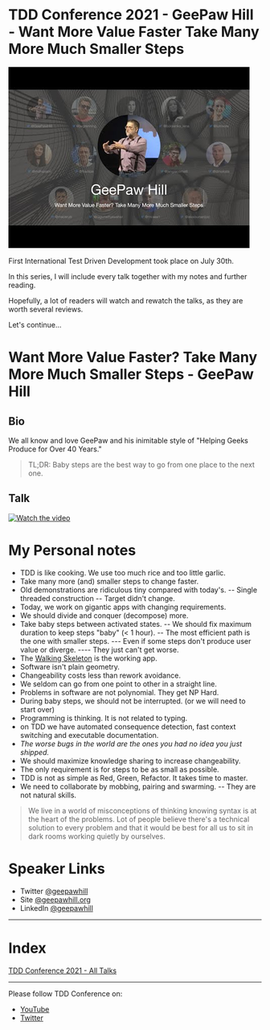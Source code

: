 # TDD Conference 2021 - GeePaw Hill - Want More Value Faster Take Many More Much Smaller Steps

![TDD Conference 2021 - GeePaw Hill - Want More Value Faster Take Many More Much Smaller Steps](TDD%20Conference%202021%20-%20GeePaw%20Hill%20-%20Want%20More%20Value%20Faster%20Take%20Many%20More%20Much%20Smaller%20Steps.jpg)

First International Test Driven Development took place on July 30th. 

In this series, I will include every talk together with my notes and further reading.

Hopefully, a lot of readers will watch and rewatch the talks, as they are worth several reviews.

Let's continue...

# Want More Value Faster? Take Many More Much Smaller Steps - GeePaw Hill

## Bio 

We all know and love GeePaw and his inimitable style of "Helping Geeks Produce for Over 40 Years."

> TL;DR: Baby steps are the best way to go from one place to the next one.

## Talk

[![Watch the video](https://img.youtube.com/vi/1mOs1_pvS9A/sddefault.jpg)](https://youtu.be/1mOs1_pvS9A) 

# My Personal notes

- TDD is like cooking. We use too much rice and too little garlic.
- Take many more (and) smaller steps to change faster.
- Old demonstrations are ridiculous tiny compared with today's.
-- Single threaded construction
-- Target didn't change.
- Today, we work on gigantic apps with changing requirements.
- We should divide and conquer (decompose) more.
- Take baby steps between activated states.
-- We should fix maximum duration to keep steps "baby" (< 1 hour).
-- The most efficient path is the one with smaller steps.
--- Even if some steps don't produce user value or diverge.
---- They just can't get worse.
- The [Walking Skeleton](https://wiki.c2.com/?WalkingSkeleton) is the working app.
- Software isn't plain geometry.
- Changeability costs less than rework avoidance.
- We seldom can go from one point to other in a straight line.
- Problems in software are not polynomial. They get NP Hard.
- During baby steps, we should not be interrupted. (or we will need to start over)
- Programming is thinking. It is not related to typing.
- on TDD we have automated consequence detection, fast context switching and executable documentation.
- *The worse bugs in the world are the ones you had no idea you just shipped.*
- We should maximize knowledge sharing to increase changeability.
- The only requirement is for steps to be as small as possible.
- TDD is not as simple as Red, Green, Refactor. It takes time to master.
- We need to collaborate by mobbing, pairing and swarming.
-- They are not natural skills.

> We live in a world of misconceptions of thinking knowing syntax is at the heart of the problems. Lot of people believe there's a technical solution to every problem and that it would be best for all us to sit in dark rooms working quietly by ourselves.

# Speaker Links

- Twitter [@geepawhill](https://twitter.com/geepawhill)
- Site [@geepawhill.org](https://geepawhill.org)
- LinkedIn [@geepawhill](https://www.linkedin.com/in/geepawhill/)

* * *

# Index

[TDD Conference 2021 - All Talks](https://github.com/mcsee/Software-Design-Articles/tree/main/Articles/TDD%20Conference%202021/TDD%20Conference%202021%20-%20All%20Talks/readme.md)

* * *

Please follow TDD Conference on:

- [YouTube](https://www.youtube.com/channel/UCKn-DadPoyYssfAOMk1LSew)
- [Twitter](https://twitter.com/tddconf)